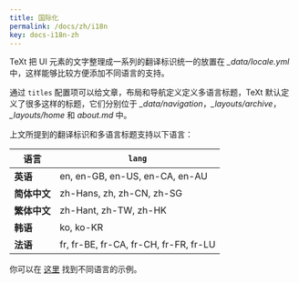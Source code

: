 ```yaml
---
title: 国际化
permalink: /docs/zh/i18n
key: docs-i18n-zh
---
```


TeXt 把 UI 元素的文字整理成一系列的翻译标识统一的放置在 *_data/locale.yml* 中，这样能够比较方便添加不同语言的支持。

通过 `titles` 配置项可以给文章，布局和导航定义定义多语言标题，TeXt 默认定义了很多这样的标题，它们分别位于 *_data/navigation*，*_layouts/archive*，*_layouts/home* 和 *about.md* 中。

<!-- more -->

上文所提到的翻译标识和多语言标题支持以下语言：
<!-- @start locale config -->

| 语言     | `lang` |
| ---     | ---    |
| **英语** | en, en-GB, en-US, en-CA, en-AU |
| **简体中文**  | zh-Hans, zh, zh-CN, zh-SG |
| **繁体中文**  | zh-Hant, zh-TW, zh-HK |
| **韩语** | ko, ko-KR |
| **法语** | fr, fr-BE, fr-CA, fr-CH, fr-FR, fr-LU |

<!-- @end locale config -->
你可以在 [这里](https://github.com/infinit3/samples.html#languages) 找到不同语言的示例。
